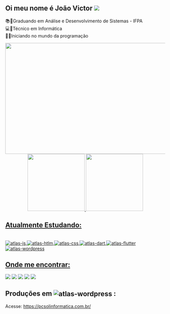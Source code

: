## Oi meu nome é João Victor ![](https://user-images.githubusercontent.com/18350557/176309783-0785949b-9127-417c-8b55-ab5a4333674e.gif)


📚📓Graduando em Análise e Desenvolvimento de Sistemas - IFPA <br/>
💻🔧Técnico em Informática <br/>
🧿🚀Iniciando no mundo da programação <br/> 

<div align="center">
  <img width="800" height="350" src="https://user-images.githubusercontent.com/101750932/183733870-2b93df84-573f-4ebb-b255-d529fe5f2601.png"/>
                                                                                                                                  
</div>

<div align="center">
  <a href="https://github.com/jvictortech">
  <img height="180em" src="https://github-readme-stats.vercel.app/api?username=jvictortech&show_icons=true&theme=dark&include_all_commits=true&count_private=true"/>
  <img height="180em" src="https://github-readme-stats.vercel.app/api/top-langs/?username=jvictortech&layout=compact&langs_count=7&theme=dark"/>
</div>
 
## Atualmente Estudando:
  </div>
<div style="display: inline_block"><br>
  <img align="center" alt=atlas-js src="https://img.shields.io/badge/JavaScript-F7DF1E?style=for-the-badge&logo=javascript&logoColor=black"/>
  <img align="center" alt=atlas-htlm src="https://img.shields.io/badge/HTML5-E34F26?style=for-the-badge&logo=html5&logoColor=white"/>
  <img align="center" alt=atlas-css src="https://img.shields.io/badge/CSS3-1572B6?style=for-the-badge&logo=css3&logoColor=white"/>
  <img align="center" alt=atlas-dart src="https://img.shields.io/badge/Dart-0175C2?style=for-the-badge&logo=dart&logoColor=white"/>
  <img align="center" alt=atlas-flutter src="https://img.shields.io/badge/Flutter-02569B?style=for-the-badge&logo=flutter&logoColor=white"/>
  <img align='center' alt=atlas-wordpress src="https://img.shields.io/badge/WordPress-006E93?style=for-the-badge&logo=wordpress&logoColor=white"/>

  ## Onde me encontrar:
 
<div> 
  <a href="https://www.instagram.com/jvictortech/" target="_blank"><img src="https://img.shields.io/badge/-Instagram-%23E4405F?style=for-the-badge&logo=instagram&logoColor=white" target="_blank"></a>
  <a href="https://www.linkedin.com/in/jo%C3%A3o-victor-silva-276a45162/" target="_blank"><img src="https://img.shields.io/badge/-LinkedIn-%230077B5?style=for-the-badge&logo=linkedin&logoColor=white" target="_blank"></a>
<a href = "joaoinformaticaatm@gmail.com"><img src="https://img.shields.io/badge/-Gmail-%23333?style=for-the-badge&logo=gmail&logoColor=white" target="_blank"></a>
  <a href="https://www.youtube.com/channel/UCZm6VrpyeB49yKXzeehahTw" target="_blank"><img src="https://img.shields.io/badge/YouTube-FF0000?style=for-the-badge&logo=youtube&logoColor=white" target="_blank"></a>
  <a href="https://www.tiktok.com/@jvictortech?lang=pt-BR" target="_blank"><img src="https://img.shields.io/badge/TikTok-000000?style=for-the-badge&logo=tiktok&logoColor=white" target="_blank"></a>
<div/>
  
  ## Produções em <img align='center' alt=atlas-wordpress src="https://img.shields.io/badge/WordPress-006E93?style=for-the-badge&logo=wordpress&logoColor=white"/> :
  Acesse: https://pcsolinformatica.com.br/
